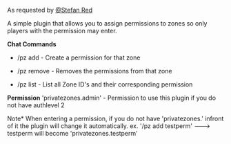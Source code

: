 As requested by [@Stefan Red](http://oxidemod.org/members/98064/)


A simple plugin that allows you to assign permissions to zones so only players with the permission may enter.

**Chat Commands**

- /pz add <zoneid> <permission> - Create a permission for that zone

- /pz remove <zoneid> - Removes the permissions from that zone

- /pz list - List all Zone ID's and their corresponding permission

**Permission**
'privatezones.admin' - Permission to use this plugin if you do not have authlevel 2


Note* When entering a permission, if you do not have 'privatezones.' infront of it the plugin will change it automatically.
ex. '/pz add <zoneid> testperm' ---> testperm will become 'privatezones.testperm'